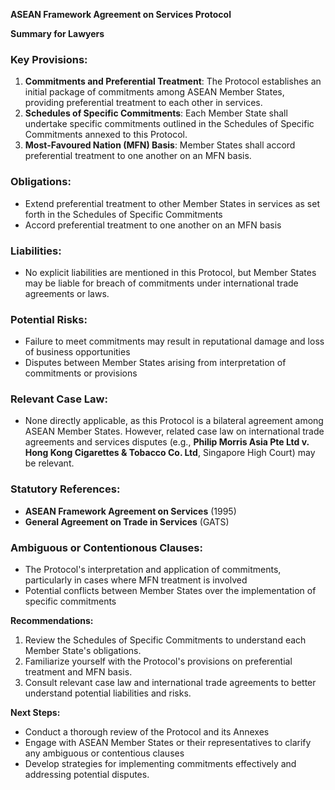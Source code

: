 **ASEAN Framework Agreement on Services Protocol**

**Summary for Lawyers**

### Key Provisions:

1. **Commitments and Preferential Treatment**: The Protocol establishes an initial package of commitments among ASEAN Member States, providing preferential treatment to each other in services.
2. **Schedules of Specific Commitments**: Each Member State shall undertake specific commitments outlined in the Schedules of Specific Commitments annexed to this Protocol.
3. **Most-Favoured Nation (MFN) Basis**: Member States shall accord preferential treatment to one another on an MFN basis.

### Obligations:

* Extend preferential treatment to other Member States in services as set forth in the Schedules of Specific Commitments
* Accord preferential treatment to one another on an MFN basis

### Liabilities:

* No explicit liabilities are mentioned in this Protocol, but Member States may be liable for breach of commitments under international trade agreements or laws.

### Potential Risks:

* Failure to meet commitments may result in reputational damage and loss of business opportunities
* Disputes between Member States arising from interpretation of commitments or provisions

### Relevant Case Law:

* None directly applicable, as this Protocol is a bilateral agreement among ASEAN Member States. However, related case law on international trade agreements and services disputes (e.g., **Philip Morris Asia Pte Ltd v. Hong Kong Cigarettes & Tobacco Co. Ltd**, Singapore High Court) may be relevant.

### Statutory References:

* **ASEAN Framework Agreement on Services** (1995)
* **General Agreement on Trade in Services** (GATS)

### Ambiguous or Contentionous Clauses:

* The Protocol's interpretation and application of commitments, particularly in cases where MFN treatment is involved
* Potential conflicts between Member States over the implementation of specific commitments

**Recommendations:**

1. Review the Schedules of Specific Commitments to understand each Member State's obligations.
2. Familiarize yourself with the Protocol's provisions on preferential treatment and MFN basis.
3. Consult relevant case law and international trade agreements to better understand potential liabilities and risks.

**Next Steps:**

* Conduct a thorough review of the Protocol and its Annexes
* Engage with ASEAN Member States or their representatives to clarify any ambiguous or contentious clauses
* Develop strategies for implementing commitments effectively and addressing potential disputes.